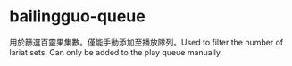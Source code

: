 # bailingguo-queue
用於篩選百靈果集數。僅能手動添加至播放隊列。Used to filter the number of lariat sets. Can only be added to the play queue manually.

